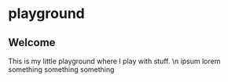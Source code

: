 # playground
## Welcome
This is my little playground where I play with stuff. \n
ipsum lorem something something something